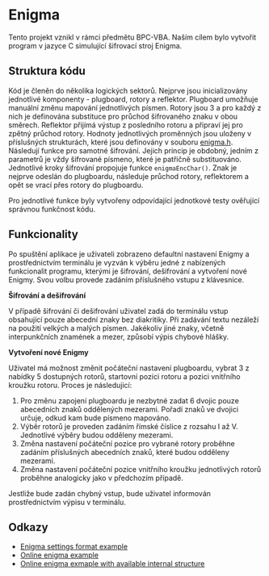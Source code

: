 # Enigma
Tento projekt vznikl v rámci předmětu BPC-VBA. Naším cílem bylo vytvořit program v jazyce C simulující šifrovací stroj Enigma.
## Struktura kódu
Kód je členěn do několika logických sektorů. Nejprve jsou inicializovány jednotlivé komponenty - plugboard, rotory a reflektor. Plugboard umožňuje manuální změnu mapování jednotlivých písmen. Rotory jsou 3 a pro každý z nich je definována substituce pro průchod šifrovaného znaku v obou směrech. Reflektor přijímá výstup z posledního rotoru a připraví jej pro zpětný průchod rotory. Hodnoty jednotlivých proměnných jsou uloženy v příslušných strukturách, které jsou definovány v souboru [enigma.h](inc/enigma.h). Následují funkce pro samotné šifrování. Jejich princip je obdobný, jedním z parametrů je vždy šifrované písmeno, které je patřičně substituováno. Jednotlivé kroky šifrování propojuje funkce `enigmaEncChar()`. Znak je nejprve odeslán do plugboardu, následuje průchod rotory, reflektorem a opět se vrací přes rotory do plugboardu.

Pro jednotlivé funkce byly vytvořeny odpovídající jednotkové testy ověřující správnou funkčnost kódu.

## Funkcionality
Po spuštění aplikace je uživateli zobrazeno defaultní nastavení Enigmy a prostřednictvím terminálu je vyzván k výběru jedné z nabízených funkcionalit programu, kterými je šifrování, dešifrování a vytvoření nové Enigmy. Svou volbu provede zadáním příslušného vstupu z klávesnice. 

**Šifrování a dešifrování**

V případě šifrování či dešifrování uživatel zadá do terminálu vstup obsahující pouze abecední znaky bez diakritiky. Při zadávání textu nezáleží na použití velkých a malých písmen. Jakékoliv jiné znaky, včetně interpunkčních znamének a mezer, způsobí výpis chybové hlášky. 

**Vytvoření nové Enigmy**

Uživatel má možnost změnit počáteční nastavení plugboardu, vybrat 3 z nabídky 5 dostupných rotorů, startovní pozici rotoru a pozici vnitřního kroužku rotoru. 
Proces je následujicí:

1. Pro změnu zapojení plugboardu je nezbytné zadat 6 dvojic pouze abecedních znaků oddělených mezerami. Pořadí znaků ve dvojici určuje, odkud kam bude písmeno mapováno.
2. Výběr rotorů je proveden zadáním římské číslice z rozsahu I až V. Jednotlivé výběry budou odděleny mezerami.
3. Změna nastavení počáteční pozice pro vybrané rotory proběhne zadáním příslušných abecedních znaků, které budou odděleny mezerami.
4. Změna nastavení počáteční pozice vnitřního kroužku jednotlivých rotorů proběhne analogicky jako v předchozím případě.

Jestliže bude zadán chybný vstup, bude uživatel informován prostřednictvím výpisu v terminálu.


## Odkazy
- [Enigma settings format example](https://www.101computing.net/enigma-daily-settings-generator/)
- [Online enigma example](https://cryptii.com/pipes/enigma-machine)
- [Online enigma exmaple with available internal structure](https://people.physik.hu-berlin.de/~palloks/js/enigma/enigma-u_v262_en.html)
